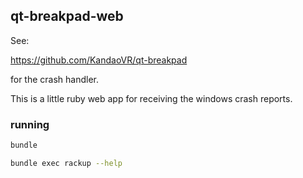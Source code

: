 ## qt-breakpad-web

See:

https://github.com/KandaoVR/qt-breakpad

for the crash handler.

This is a little ruby web app for receiving the windows crash reports.

### running

```bash
bundle

bundle exec rackup --help
```
